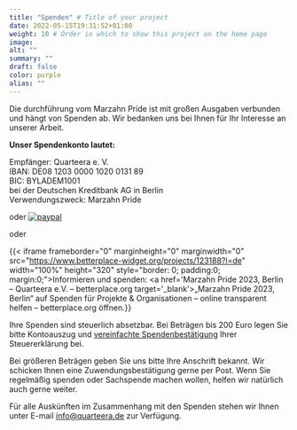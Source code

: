 ```yaml
---
title: "Spenden" # Title of your project
date: 2022-05-15T19:31:52+01:00
weight: 10 # Order in which to show this project on the home page
image:
alt: ""
summary: ""
draft: false
color: purple
alias: ""
---
```

Die durchführung vom Marzahn Pride ist mit großen Ausgaben verbunden und hängt von Spenden ab. Wir bedanken uns bei Ihnen für Ihr Interesse an unserer Arbeit. 

**Unser Spendenkonto lautet:**

Empfänger: Quarteera e. V.\
IBAN: DE08 1203 0000 1020 0131 89\
BIC: BYLADEM1001\
bei der Deutschen Kreditbank AG in Berlin\
Verwendungszweck: Marzahn Pride

oder [![paypal](https://www.paypalobjects.com/de_DE/DE/i/btn/btn_donateCC_LG.gif)](https://www.paypal.com/cgi-bin/webscr?cmd=_s-xclick&hosted_button_id=PP3MPFQ5C5VGL)

oder

{{< iframe frameborder="0" marginheight="0" marginwidth="0" src="https://www.betterplace-widget.org/projects/123188?l=de" width="100%" height="320" style="border: 0; padding:0; margin:0;">Informieren und spenden: <a href='Marzahn Pride 2023, Berlin – Quarteera e.V. – betterplace.org  target='_blank'>„Marzahn Pride 2023, Berlin“</a> auf Spenden für Projekte & Organisationen – online transparent helfen – betterplace.org  öffnen.</iframe>}}

Ihre Spenden sind steuerlich absetzbar. Bei Beträgen bis 200 Euro legen Sie bitte Kontoauszug und [vereinfachte Spendenbestätigung](/Spendenbestaetigung.pdf) Ihrer Steuererklärung bei. 

Bei größeren Beträgen geben Sie uns bitte Ihre Anschrift bekannt. Wir schicken Ihnen eine Zuwendungsbestätigung gerne per Post. Wenn Sie regelmäßig spenden oder Sachspende machen wollen, helfen wir natürlich auch gerne weiter.

Für alle Auskünften im Zusammenhang mit den Spenden stehen wir Ihnen unter E-mail [info@quarteera.de](mailto:info@quarteera.de) zur Verfügung.